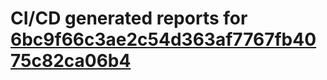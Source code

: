 # CI/CD generated reports for [6bc9f66c3ae2c54d363af7767fb4075c82ca06b4](https://github.com/hydephp/develop/commit/6bc9f66c3ae2c54d363af7767fb4075c82ca06b4)
